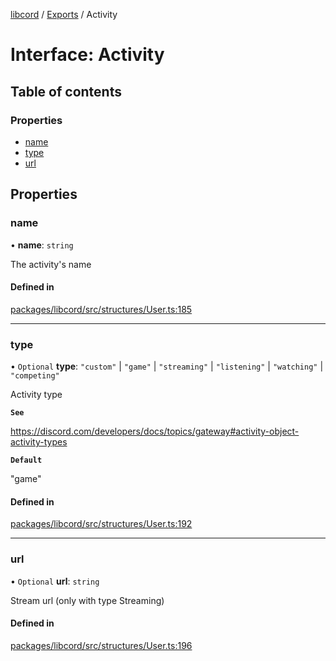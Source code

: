 [libcord](../README.md) / [Exports](../modules.md) / Activity

# Interface: Activity

## Table of contents

### Properties

- [name](Activity.md#name)
- [type](Activity.md#type)
- [url](Activity.md#url)

## Properties

### name

• **name**: `string`

The activity's name

#### Defined in

[packages/libcord/src/structures/User.ts:185](https://github.com/Libcord/libcord/blob/d0e0b8c/packages/libcord/src/structures/User.ts#L185)

___

### type

• `Optional` **type**: ``"custom"`` \| ``"game"`` \| ``"streaming"`` \| ``"listening"`` \| ``"watching"`` \| ``"competing"``

Activity type

**`See`**

https://discord.com/developers/docs/topics/gateway#activity-object-activity-types

**`Default`**

"game"

#### Defined in

[packages/libcord/src/structures/User.ts:192](https://github.com/Libcord/libcord/blob/d0e0b8c/packages/libcord/src/structures/User.ts#L192)

___

### url

• `Optional` **url**: `string`

Stream url (only with type Streaming)

#### Defined in

[packages/libcord/src/structures/User.ts:196](https://github.com/Libcord/libcord/blob/d0e0b8c/packages/libcord/src/structures/User.ts#L196)
